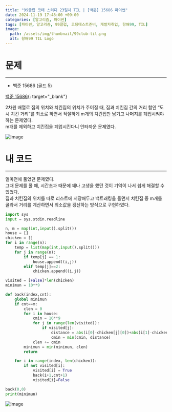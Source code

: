 ```yaml
---
title: "99클럽 코테 스터디 23일차 TIL | [백준] 15686 파이썬"
date: 2024-11-19 17:48:00 +09:00
categories: [알고리즘, 파이썬]
tags: [파이썬, 알고리즘, 99클럽, 코딩테스트준비, 개발자취업, 항해99, TIL]
image:
  path: /assets/img/thumbnail/99club-til.png
  alt: 항해99 TIL Logo
---
```

# 문제
---
- 백준 15686 (골드 5)

[백준 15686](https://www.acmicpc.net/problem/15686){: target="_blank"}

2차원 배열로 집의 위치와 치킨집의 위치가 주어질 때, 집과 치킨집 간의 거리 합인 “도시 치킨 거리”를 최소로 하면서 적절하게 m개의 치킨집만 남기고 나머지를 폐업시켜야하는 문제였다.   
m개를 제외하고 치킨집을 폐업시킨다니 안타까운 문제였다.   

![image](https://github.com/user-attachments/assets/c92337dd-5737-4a74-a4e6-c6c2b6079e58)

# 내 코드
---
얼마전에 풀었던 문제였다.   
그때 문제를 풀 때, 시간초과 때문에 꽤나 고생을 했던 것이 기억이 나서 쉽게 해결할 수 있었다.   
집과 치킨집의 위치를 따로 리스트에 저장해두고 백트래킹을 돌면서 치킨집 중 m개를 골라서 거리를 계산하면서 최소값을 갱신하는 방식으로 구현하였다.   

```python
import sys
input = sys.stdin.readline

n, m = map(int,input().split())
house = []
chicken = []
for i in range(n):
    temp = list(map(int,input().split()))
    for j in range(n):
        if temp[j] == 1:
            house.append((i,j))
        elif temp[j]==2:
            chicken.append((i,j))

visited = [False]*len(chicken)
minimun = 10**9 

def back(index,cnt):
    global minimun
    if cnt==m:
        clen = 0
        for i in house:
            cmin = 10**9 
            for j in range(len(visited)):
                if visited[j]:
                    distance = abs(i[0]-chicken[j][0])+abs(i[1]-chicken[j][1])
                    cmin = min(cmin, distance)
            clen += cmin
        minimun = min(minimun, clen)
        return

    for i in range(index, len(chicken)):
        if not visited[i]:
            visited[i] = True
            back(i+1,cnt+1)
            visited[i]=False

back(0,0)
print(minimun)
```

![image](https://github.com/user-attachments/assets/813573f9-2b0d-49a8-94a2-d5e192005890)